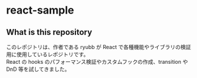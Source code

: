 # react-sample

## What is this repository

このレポジトリは、作者である ryubb が React で各種機能やライブラリの検証用に使用しているレポジトリです。  
React の hooks のパフォーマンス検証やカスタムフックの作成、transition や DnD 等を試してきました。
